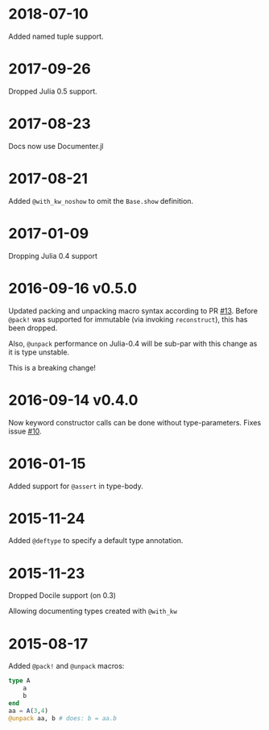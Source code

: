# 2018-07-10

Added named tuple support. 

# 2017-09-26

Dropped Julia 0.5 support.

# 2017-08-23

Docs now use Documenter.jl

# 2017-08-21

Added `@with_kw_noshow` to omit the `Base.show` definition.

# 2017-01-09

Dropping Julia 0.4 support

# 2016-09-16 v0.5.0

Updated packing and unpacking macro syntax according to PR
[#13](https://github.com/mauro3/Parameters.jl/pull/13).  Before
`@pack!` was supported for immutable (via invoking `reconstruct`), this
has been dropped.

Also, `@unpack` performance on Julia-0.4 will be sub-par with this
change as it is type unstable.

This is a breaking change!

# 2016-09-14 v0.4.0

Now keyword constructor calls can be done without
type-parameters. Fixes issue [#10](https://github.com/mauro3/Parameters.jl/issues/10).

# 2016-01-15

Added support for `@assert` in type-body.

# 2015-11-24

Added `@deftype` to specify a default type annotation.

# 2015-11-23

Dropped Docile support (on 0.3)

Allowing documenting types created with `@with_kw`

# 2015-08-17

Added `@pack!` and `@unpack` macros:

```julia
type A
    a
    b
end
aa = A(3,4)
@unpack aa, b # does: b = aa.b
```
